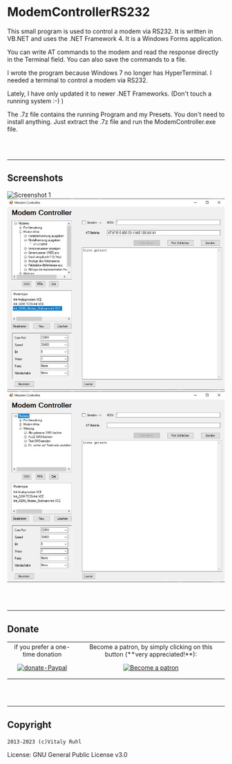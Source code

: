 # ModemControllerRS232

<!-- markdownlint-disable MD033 -->
<!-- markdownlint-disable MD001 -->
<!-- markdownlint-disable MD013 -->
<!-- markdownlint-disable MD025 -->
<!-- markdownlint-disable MD026 -->

This small program is used to control a modem via RS232. It is written in VB.NET and uses the .NET Framework 4. It is a Windows Forms application.

You can write AT commands to the modem and read the response directly in the Terminal field. You can also save the commands to a file.

I wrote the program because Windows 7 no longer has HyperTerminal. I needed a terminal to control a modem via RS232.

Lately, I have only updated it to newer .NET Frameworks. (Don't touch a running system :-) )

The .7z file contains the running Program and my Presets. You don't need to install anything. Just extract the .7z file and run the ModemController.exe file.

<br>
<br>

---

## Screenshots

![Screenshot 1](Infos/Screenshots/Screenshot_1.jpg)
![Screenshot 2](Screenshot_2.jpg)
![Screenshot 3](Screenshot_3.jpg)

<br>
<br>

---

## Donate

<table align="center" width="100%" border="0" bgcolor:=#3f3f3f>
<tr align="center">
<td align="center">  
if you prefer a one-time donation

[![donate-Paypal](https://www.paypalobjects.com/en_US/i/btn/btn_donateCC_LG.gif)](https://paypal.me/FamilieRuhl)

</td>

<td align="center">  
Become a patron, by simply clicking on this button (**very appreciated!**):

[![Become a patron](https://c5.patreon.com/external/logo/become_a_patron_button.png)](https://www.patreon.com/join/6555448/checkout?ru=undefined)

</td>
</tr>
</table>

<br>
<br>

---

## Copyright

`2013-2023 (c)Vitaly Ruhl`

License: GNU General Public License v3.0

